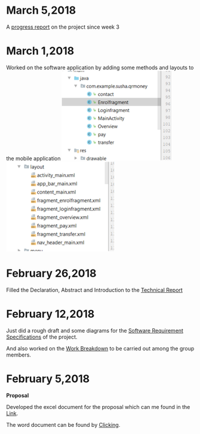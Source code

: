 # March 5,2018
A [progress report](https://github.com/RamyaRadhakrishnakumar/ceng355/blob/master/Gmail%20-%20Re_%20Week%205%20Status%20Report%20of%20CENG%20355%20E-Money%20Project.pdf) on the project since week 3

# March 1,2018
Worked on the software application by adding some methods and layouts to the mobile application
![alt layout](https://github.com/RamyaRadhakrishnakumar/ceng355/blob/master/img.png)
![alt methods](https://github.com/RamyaRadhakrishnakumar/ceng355/blob/master/PastedGraphic-2.png)


# February 26,2018
Filled the Declaration, Abstract and Introduction to the [Technical Report](https://github.com/RamyaRadhakrishnakumar/ceng355/blob/master/Technical%20Report.docx)


# February 12,2018
Just did a rough draft and some diagrams for the [Software Requirement Specifications](https://github.com/RamyaRadhakrishnakumar/ceng355/blob/master/srs_e-money.docx) of the project.

And also worked on the [Work Breakdown](https://github.com/RamyaRadhakrishnakumar/ceng355/blob/master/Work%20Breakdown.docx) to be carried out among the group members.


# February 5,2018
**Proposal**

Developed the excel document for the proposal which can me found in the [Link](https://github.com/RamyaRadhakrishnakumar/ceng355/blob/master/ProposalContentStudentNameRev03.xlsx).

The word document can be found by [Clicking](https://github.com/RamyaRadhakrishnakumar/ceng355/blob/master/ProjectProposalStudentNameRev03.docx).


